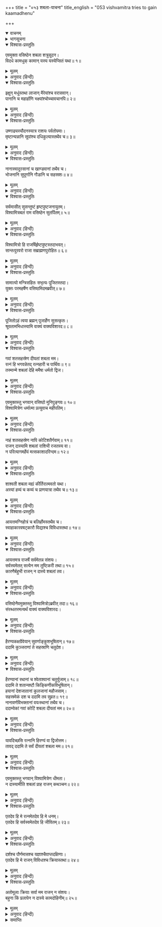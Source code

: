 +++
title = "०५३ शबला-याचना"
title_english = "053 vishvamitra tries to gain kaamadhenu"

+++
<details open><summary>वाचनम्</summary>
<div caption="श्रीराम-हरिसीताराममूर्ति-घनपाठिभ्यां वचनम्" class="audioEmbed" src="https://archive.org/download/Ramayana-recitation-Sriram-harisItArAmamUrti-Ghanapaati-v2/Kanda_1/Kanda_1_BK-053-_Shabala_Yachana.mp3"></div>
</details>

<details><summary>भागसूचना</summary>

53. कामधेनुकी सहायतासे उत्तम अन्न-पानद्वारा सेनासहित तृप्त हुए विश्वामित्रका वसिष्ठसे उनकी कामधेनुको माँगना और उनका देनेसे अस्वीकार करना
</details>

<details open><summary>विश्वास-प्रस्तुतिः</summary>

एवमुक्ता वसिष्ठेन शबला शत्रुसूदन।  
विदधे कामधुक् कामान् यस्य यस्येप्सितं यथा॥ १॥
</details>

<details><summary>मूलम्</summary>

एवमुक्ता वसिष्ठेन शबला शत्रुसूदन।  
विदधे कामधुक् कामान् यस्य यस्येप्सितं यथा॥ १॥
</details>

<details><summary>अनुवाद (हिन्दी)</summary>

‘शत्रुसूदन! महर्षि वसिष्ठके ऐसा कहनेपर चितकबरे रंगकी उस कामधेनुने जिसकी जैसी इच्छा थी, उसके लिये वैसी ही सामग्री जुटा दी॥ १॥
</details>

<details open><summary>विश्वास-प्रस्तुतिः</summary>

इक्षून् मधूंस्तथा लाजान् मैरेयांश्च वरासवान्।  
पानानि च महार्हाणि भक्ष्यांश्चोच्चावचानपि॥ २॥
</details>

<details><summary>मूलम्</summary>

इक्षून् मधूंस्तथा लाजान् मैरेयांश्च वरासवान्।  
पानानि च महार्हाणि भक्ष्यांश्चोच्चावचानपि॥ २॥
</details>

<details><summary>अनुवाद (हिन्दी)</summary>

‘ईख, मधु, लावा, मैरेय, श्रेष्ठ आसव, पानक रस आदि नाना प्रकारके बहुमूल्य भक्ष्य-पदार्थ प्रस्तुत कर दिये॥ २॥
</details>

<details open><summary>विश्वास-प्रस्तुतिः</summary>

उष्णाढ्यस्यौदनस्यात्र राशयः पर्वतोपमाः।  
मृष्टान्यन्नानि सूपांश्च दधिकुल्यास्तथैव च॥ ३॥
</details>

<details><summary>मूलम्</summary>

उष्णाढ्यस्यौदनस्यात्र राशयः पर्वतोपमाः।  
मृष्टान्यन्नानि सूपांश्च दधिकुल्यास्तथैव च॥ ३॥
</details>

<details><summary>अनुवाद (हिन्दी)</summary>

‘गरम-गरम भातके पर्वतके सदृश ढेर लग गये। मिष्टान्न (खीर) और दाल भी तैयार हो गयी। दूध, दही और घीकी तो नहरें बह चलीं॥ ३॥
</details>

<details open><summary>विश्वास-प्रस्तुतिः</summary>

नानास्वादुरसानां च खाण्डवानां तथैव च।  
भोजनानि सुपूर्णानि गौडानि च सहस्रशः॥ ४॥
</details>

<details><summary>मूलम्</summary>

नानास्वादुरसानां च खाण्डवानां तथैव च।  
भोजनानि सुपूर्णानि गौडानि च सहस्रशः॥ ४॥
</details>

<details><summary>अनुवाद (हिन्दी)</summary>

‘भाँति-भाँतिके सुस्वादु रस, खाण्डव तथा नाना प्रकारके भोजनोंसे भरी हुई चाँदीकी सहस्रों थालियाँ सज गयीं॥ ४॥
</details>

<details open><summary>विश्वास-प्रस्तुतिः</summary>

सर्वमासीत् सुसन्तुष्टं हृष्टपुष्टजनायुतम्।  
विश्वामित्रबलं राम वसिष्ठेन सुतर्पितम्॥ ५॥
</details>

<details><summary>मूलम्</summary>

सर्वमासीत् सुसन्तुष्टं हृष्टपुष्टजनायुतम्।  
विश्वामित्रबलं राम वसिष्ठेन सुतर्पितम्॥ ५॥
</details>

<details><summary>अनुवाद (हिन्दी)</summary>

‘श्रीराम! महर्षि वसिष्ठने विश्वामित्रजीकी सारी सेनाके लोगोंको भलीभाँति तृप्त किया। उस सेनामें बहुत-से हृष्ट-पुष्ट सैनिक थे। उन सबको वह दिव्य भोजन पाकर बड़ा संतोष हुआ॥ ५॥
</details>

<details open><summary>विश्वास-प्रस्तुतिः</summary>

विश्वामित्रो हि राजर्षिर्हृष्टपुष्टस्तदाभवत्।  
सान्तःपुरवरो राजा सब्राह्मणपुरोहितः॥ ६॥
</details>

<details><summary>मूलम्</summary>

विश्वामित्रो हि राजर्षिर्हृष्टपुष्टस्तदाभवत्।  
सान्तःपुरवरो राजा सब्राह्मणपुरोहितः॥ ६॥
</details>

<details><summary>अनुवाद (हिन्दी)</summary>

‘राजर्षि विश्वामित्र भी उस समय अन्तःपुरकी रानियों, ब्राह्मणों और पुरोहितोंके साथ बहुत ही हृष्ट-पुष्ट हो गये॥ ६॥
</details>

<details open><summary>विश्वास-प्रस्तुतिः</summary>

सामात्यो मन्त्रिसहितः सभृत्यः पूजितस्तदा।  
युक्तः परमहर्षेण वसिष्ठमिदमब्रवीत्॥ ७॥
</details>

<details><summary>मूलम्</summary>

सामात्यो मन्त्रिसहितः सभृत्यः पूजितस्तदा।  
युक्तः परमहर्षेण वसिष्ठमिदमब्रवीत्॥ ७॥
</details>

<details><summary>अनुवाद (हिन्दी)</summary>

‘अमात्य, मन्त्री और भृत्योंसहित पूजित हो वे बहुत प्रसन्न हुए और वसिष्ठजीसे इस प्रकार बोले—
</details>

<details open><summary>विश्वास-प्रस्तुतिः</summary>

पूजितोऽहं त्वया ब्रह्मन् पूजार्हेण सुसत्कृतः।  
श्रूयतामभिधास्यामि वाक्यं वाक्यविशारद॥ ८॥
</details>

<details><summary>मूलम्</summary>

पूजितोऽहं त्वया ब्रह्मन् पूजार्हेण सुसत्कृतः।  
श्रूयतामभिधास्यामि वाक्यं वाक्यविशारद॥ ८॥
</details>

<details><summary>अनुवाद (हिन्दी)</summary>

‘ब्रह्मन्! आप स्वयं मेरे पूजनीय हैं तो भी आपने मेरा पूजन किया, भलीभाँति स्वागत-सत्कार किया। बातचीत करनेमें कुशल महर्षे! अब मैं एक बात कहता हूँ, उसे सुनिये॥ ८॥
</details>

<details open><summary>विश्वास-प्रस्तुतिः</summary>

गवां शतसहस्रेण दीयतां शबला मम।  
रत्नं हि भगवन्नेतद् रत्नहारी च पार्थिवः॥ ९॥  
तस्मान्मे शबलां देहि ममैषा धर्मतो द्विज।
</details>

<details><summary>मूलम्</summary>

गवां शतसहस्रेण दीयतां शबला मम।  
रत्नं हि भगवन्नेतद् रत्नहारी च पार्थिवः॥ ९॥  
तस्मान्मे शबलां देहि ममैषा धर्मतो द्विज।
</details>

<details><summary>अनुवाद (हिन्दी)</summary>

‘भगवन्! आप मुझसे एक लाख गौएँ लेकर यह चितकबरी गाय मुझे दे दीजिये; क्योंकि यह गौ रत्नरूप है और रत्न लेनेका अधिकारी राजा होता है। ब्रह्मन्! मेरे इस कथनपर ध्यान देकर मुझे यह शबला गौ दे दीजिये; क्योंकि यह धर्मतः मेरी ही वस्तु है’॥ ९ १/२॥
</details>

<details open><summary>विश्वास-प्रस्तुतिः</summary>

एवमुक्तस्तु भगवान् वसिष्ठो मुनिपुङ्गवः॥ १०॥  
विश्वामित्रेण धर्मात्मा प्रत्युवाच महीपतिम्।
</details>

<details><summary>मूलम्</summary>

एवमुक्तस्तु भगवान् वसिष्ठो मुनिपुङ्गवः॥ १०॥  
विश्वामित्रेण धर्मात्मा प्रत्युवाच महीपतिम्।
</details>

<details><summary>अनुवाद (हिन्दी)</summary>

‘विश्वामित्रके ऐसा कहनेपर धर्मात्मा मुनिवर भगवान् वसिष्ठ राजाको उत्तर देते हुए बोले—॥ १० १/२॥
</details>

<details open><summary>विश्वास-प्रस्तुतिः</summary>

नाहं शतसहस्रेण नापि कोटिशतैर्गवाम्॥ ११॥  
राजन् दास्यामि शबलां राशिभी रजतस्य वा।  
न परित्यागमर्हेयं मत्सकाशादरिन्दम॥ १२॥
</details>

<details><summary>मूलम्</summary>

नाहं शतसहस्रेण नापि कोटिशतैर्गवाम्॥ ११॥  
राजन् दास्यामि शबलां राशिभी रजतस्य वा।  
न परित्यागमर्हेयं मत्सकाशादरिन्दम॥ १२॥
</details>

<details><summary>अनुवाद (हिन्दी)</summary>

‘शत्रुओंका दमन करनेवाले नरेश्वर! मैं एक लाख या सौ करोड़ अथवा चाँदीके ढेर लेकर भी बदलेमें इस शबला गौको नहीं दूँगा। यह मेरे पाससे अलग होने योग्य नहीं है॥ १२॥
</details>

<details open><summary>विश्वास-प्रस्तुतिः</summary>

शाश्वती शबला मह्यं कीर्तिरात्मवतो यथा।  
अस्यां हव्यं च कव्यं च प्राणयात्रा तथैव च॥ १३॥
</details>

<details><summary>मूलम्</summary>

शाश्वती शबला मह्यं कीर्तिरात्मवतो यथा।  
अस्यां हव्यं च कव्यं च प्राणयात्रा तथैव च॥ १३॥
</details>

<details><summary>अनुवाद (हिन्दी)</summary>

‘जैसे मनस्वी पुरुषकी अक्षय कीर्ति कभी उससे अलग नहीं रह सकती, उसी प्रकार यह सदा मेरे साथ सम्बन्ध रखनेवाली शबला गौ मुझसे पृथक् नहीं रह सकती। मेरा हव्य-कव्य और जीवन-निर्वाह इसीपर निर्भर है॥ १३॥
</details>

<details open><summary>विश्वास-प्रस्तुतिः</summary>

आयत्तमग्निहोत्रं च बलिर्होमस्तथैव च।  
स्वाहाकारवषट्कारौ विद्याश्च विविधास्तथा॥ १४॥
</details>

<details><summary>मूलम्</summary>

आयत्तमग्निहोत्रं च बलिर्होमस्तथैव च।  
स्वाहाकारवषट्कारौ विद्याश्च विविधास्तथा॥ १४॥
</details>

<details><summary>अनुवाद (हिन्दी)</summary>

‘मेरे अग्निहोत्र, बलि, होम, स्वाहा, वषट्कार और भाँति-भाँतिकी विद्याएँ इस कामधेनुके ही अधीन हैं॥ १४॥
</details>

<details open><summary>विश्वास-प्रस्तुतिः</summary>

आयत्तमत्र राजर्षे सर्वमेतन्न संशयः।  
सर्वस्वमेतत् सत्येन मम तुष्टिकरी तथा॥ १५॥  
कारणैर्बहुभी राजन् न दास्ये शबलां तव।
</details>

<details><summary>मूलम्</summary>

आयत्तमत्र राजर्षे सर्वमेतन्न संशयः।  
सर्वस्वमेतत् सत्येन मम तुष्टिकरी तथा॥ १५॥  
कारणैर्बहुभी राजन् न दास्ये शबलां तव।
</details>

<details><summary>अनुवाद (हिन्दी)</summary>

‘राजर्षे! मेरा यह सब कुछ इस गौके ही अधीन है, इसमें संशय नहीं है। मैं सच कहता हूँ—यह गौ ही मेरा सर्वस्व है और यही मुझे सब प्रकारसे संतुष्ट करनेवाली है। राजन्! बहुत-से ऐसे कारण हैं, जिनसे बाध्य होकर मैं यह शबला गौ आपको नहीं दे सकता’॥ १५ १/२॥
</details>

<details open><summary>विश्वास-प्रस्तुतिः</summary>

वसिष्ठेनैवमुक्तस्तु विश्वामित्रोऽब्रवीत् तदा॥ १६॥  
संरब्धतरमत्यर्थं वाक्यं वाक्यविशारदः।
</details>

<details><summary>मूलम्</summary>

वसिष्ठेनैवमुक्तस्तु विश्वामित्रोऽब्रवीत् तदा॥ १६॥  
संरब्धतरमत्यर्थं वाक्यं वाक्यविशारदः।
</details>

<details><summary>अनुवाद (हिन्दी)</summary>

‘वसिष्ठजीके ऐसा कहनेपर बोलनेमें कुशल विश्वामित्र अत्यन्त क्रोधपूर्वक इस प्रकार बोले—॥ १६ १/२॥
</details>

<details open><summary>विश्वास-प्रस्तुतिः</summary>

हैरण्यकक्षग्रैवेयान् सुवर्णाङ्कुशभूषितान्॥ १७॥  
ददामि कुञ्जराणां ते सहस्राणि चतुर्दश।
</details>

<details><summary>मूलम्</summary>

हैरण्यकक्षग्रैवेयान् सुवर्णाङ्कुशभूषितान्॥ १७॥  
ददामि कुञ्जराणां ते सहस्राणि चतुर्दश।
</details>

<details><summary>अनुवाद (हिन्दी)</summary>

‘मुने! मैं आपको चौदह हजार ऐसे हाथी दे रहा हूँ, जिनके कसनेवाले रस्से, गलेके आभूषण और अंकुश भी सोनेके बने होंगे और उन सबसे वे हाथी विभूषित होंगे॥ १७ १/२॥
</details>

<details open><summary>विश्वास-प्रस्तुतिः</summary>

हैरण्यानां रथानां च श्वेताश्वानां चतुर्युजाम्॥ १८॥  
ददामि ते शतान्यष्टौ किङ्किणीकविभूषितान्।  
हयानां देशजातानां कुलजानां महौजसाम्।  
सहस्रमेकं दश च ददामि तव सुव्रत॥ १९॥  
नानावर्णविभक्तानां वयःस्थानां तथैव च।  
ददाम्येकां गवां कोटिं शबला दीयतां मम॥ २०॥
</details>

<details><summary>मूलम्</summary>

हैरण्यानां रथानां च श्वेताश्वानां चतुर्युजाम्॥ १८॥  
ददामि ते शतान्यष्टौ किङ्किणीकविभूषितान्।  
हयानां देशजातानां कुलजानां महौजसाम्।  
सहस्रमेकं दश च ददामि तव सुव्रत॥ १९॥  
नानावर्णविभक्तानां वयःस्थानां तथैव च।  
ददाम्येकां गवां कोटिं शबला दीयतां मम॥ २०॥
</details>

<details><summary>अनुवाद (हिन्दी)</summary>

‘उत्तम व्रतका पालन करनेवाले मुनीश्वर! इनके सिवा मैं आठ सौ सुवर्णमय रथ प्रदान करूँगा; जिनमें शोभाके लिये सोनेके घुँघुरू लगे होंगे और हर एक रथमें चार-चार सफेद रंगके घोड़े जुते हुए होंगे तथा अच्छी जाति और उत्तम देशमें उत्पन्न महातेजस्वी ग्यारह हजार घोड़े भी आपकी सेवामें अर्पित करूँगा। इतना ही नहीं, नाना प्रकारके रंगवाली नयी अवस्थाकी एक करोड़ गौएँ भी दूँगा, परंतु यह शबला गौ मुझे दे दीजिये॥ १८—२०॥
</details>

<details open><summary>विश्वास-प्रस्तुतिः</summary>

यावदिच्छसि रत्नानि हिरण्यं वा द्विजोत्तम।  
तावद् ददामि ते सर्वं दीयतां शबला मम॥ २१॥
</details>

<details><summary>मूलम्</summary>

यावदिच्छसि रत्नानि हिरण्यं वा द्विजोत्तम।  
तावद् ददामि ते सर्वं दीयतां शबला मम॥ २१॥
</details>

<details><summary>अनुवाद (हिन्दी)</summary>

‘द्विजश्रेष्ठ! इनके अतिरिक्त भी आप जितने रत्न या सुवर्ण लेना चाहें, वह सब आपको देनेके लिये मैं तैयार हूँ; किंतु यह चितकबरी गाय मुझे दे दीजिये’॥ २१॥
</details>

<details open><summary>विश्वास-प्रस्तुतिः</summary>

एवमुक्तस्तु भगवान् विश्वामित्रेण धीमता।  
न दास्यामीति शबलां प्राह राजन् कथञ्चन॥ २२॥
</details>

<details><summary>मूलम्</summary>

एवमुक्तस्तु भगवान् विश्वामित्रेण धीमता।  
न दास्यामीति शबलां प्राह राजन् कथञ्चन॥ २२॥
</details>

<details><summary>अनुवाद (हिन्दी)</summary>

‘बुद्धिमान् विश्वामित्रके ऐसा कहनेपर भगवान् वसिष्ठ बोले—‘राजन्! मैं यह चितकबरी गाय तुम्हें किसी तरह भी नहीं दूँगा॥ २२॥
</details>

<details open><summary>विश्वास-प्रस्तुतिः</summary>

एतदेव हि मे रत्नमेतदेव हि मे धनम्।  
एतदेव हि सर्वस्वमेतदेव हि जीवितम्॥ २३॥
</details>

<details><summary>मूलम्</summary>

एतदेव हि मे रत्नमेतदेव हि मे धनम्।  
एतदेव हि सर्वस्वमेतदेव हि जीवितम्॥ २३॥
</details>

<details><summary>अनुवाद (हिन्दी)</summary>

‘यही मेरा रत्न है, यही मेरा धन है, यही मेरा सर्वस्व है और यही मेरा जीवन है॥ २३॥
</details>

<details open><summary>विश्वास-प्रस्तुतिः</summary>

दर्शश्च पौर्णमासश्च यज्ञाश्चैवाप्तदक्षिणाः।  
एतदेव हि मे राजन् विविधाश्च क्रियास्तथा॥ २४॥
</details>

<details><summary>मूलम्</summary>

दर्शश्च पौर्णमासश्च यज्ञाश्चैवाप्तदक्षिणाः।  
एतदेव हि मे राजन् विविधाश्च क्रियास्तथा॥ २४॥
</details>

<details><summary>अनुवाद (हिन्दी)</summary>

‘राजन्! मेरे दर्श, पौर्णमास, प्रचुर दक्षिणावाले यज्ञ तथा भाँति-भाँतिके पुण्यकर्म—यह गौ ही है। इसीपर ही मेरा सब कुछ निर्भर है॥ २४॥
</details>

<details open><summary>विश्वास-प्रस्तुतिः</summary>

अतोमूलाः क्रियाः सर्वा मम राजन् न संशयः।  
बहुना किं प्रलापेन न दास्ये कामदोहिनीम्॥ २५॥
</details>

<details><summary>मूलम्</summary>

अतोमूलाः क्रियाः सर्वा मम राजन् न संशयः।  
बहुना किं प्रलापेन न दास्ये कामदोहिनीम्॥ २५॥
</details>

<details><summary>अनुवाद (हिन्दी)</summary>

‘नरेश्वर! मेरे सारे शुभ कर्मोंका मूल यही है, इसमें संशय नहीं है। बहुत व्यर्थ बात करनेसे क्या लाभ। मैं इस कामधेनुको कदापि नहीं दूँगा’॥ २५॥
</details>

<details><summary>समाप्तिः</summary>

इत्यार्षे श्रीमद्रामायणे वाल्मीकीये आदिकाव्ये बालकाण्डे त्रिपञ्चाशः सर्गः॥ ५३॥  
इस प्रकार श्रीवाल्मीकिनिर्मित आर्षरामायण आदिकाव्यके बालकाण्डमें तिरपनवाँ सर्ग पूरा हुआ॥ ५३॥
</details>

